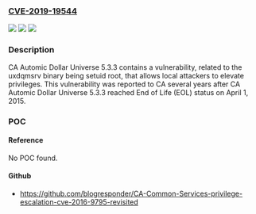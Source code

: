 ### [CVE-2019-19544](https://cve.mitre.org/cgi-bin/cvename.cgi?name=CVE-2019-19544)
![](https://img.shields.io/static/v1?label=Product&message=CA%20Automic%20Dollar%20Universe&color=blue)
![](https://img.shields.io/static/v1?label=Version&message=n%2Fa&color=blue)
![](https://img.shields.io/static/v1?label=Vulnerability&message=Local%20Privilege%20Elevation&color=brighgreen)

### Description

CA Automic Dollar Universe 5.3.3 contains a vulnerability, related to the uxdqmsrv binary being setuid root, that allows local attackers to elevate privileges. This vulnerability was reported to CA several years after CA Automic Dollar Universe 5.3.3 reached End of Life (EOL) status on April 1, 2015.

### POC

#### Reference
No POC found.

#### Github
- https://github.com/blogresponder/CA-Common-Services-privilege-escalation-cve-2016-9795-revisited

